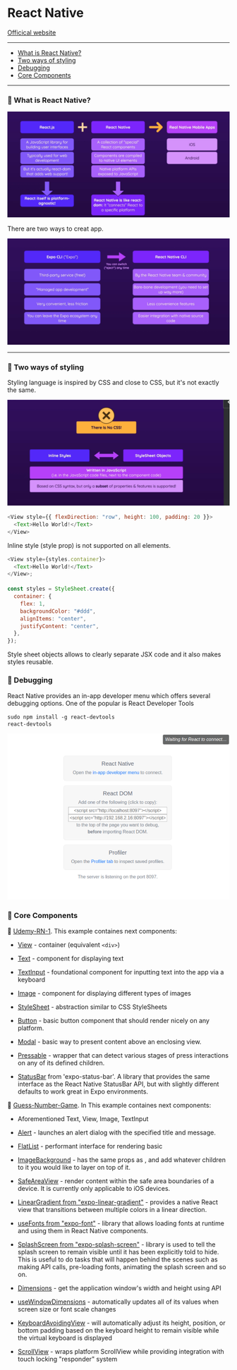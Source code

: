 # React Native

<a href='https://reactnative.dev/'>Officical website</a>

---

- [What is React Native?](#1)
- [Two ways of styling](#2)
- [Debugging](#3)
- [Core Components](#4)

---

### 📒 What is React Native? <a name="1"></a>

![](1.png)

There are two ways to creat app.

![](2.png)

---

### 📒 Two ways of styling <a name="2"></a>

Styling language is inspired by CSS and close to CSS, but it's not exactly the same.

![](3.png)

```javascript
<View style={{ flexDirection: "row", height: 100, padding: 20 }}>
  <Text>Hello World!</Text>
</View>
```

Inline style (style prop) is not supported on all elements.

```javascript
<View style={styles.container}>
  <Text>Hello World!</Text>
</View>;

const styles = StyleSheet.create({
  container: {
    flex: 1,
    backgroundColor: "#ddd",
    alignItems: "center",
    justifyContent: "center",
  },
});
```

Style sheet objects allows to clearly separate JSX code and it also makes styles reusable.

### 📒 Debugging <a name="3"></a>

React Native provides an in-app developer menu which offers several debugging options. One of the popular is React Developer Tools

```
sudo npm install -g react-devtools
react-devtools
```

![](4.png)

### 📒 Core Components <a name="4"></a>

🚩 [Udemy-RN-1](https://github.com/agpavlik/Udemy-RN-01). This example containes next components:

- <a href='https://reactnative.dev/docs/next/view'>View</a> - container (equivalent `<div>`)

- <a href='https://reactnative.dev/docs/next/text'>Text</a> - component for displaying text

- <a href='https://reactnative.dev/docs/next/textinput'>TextInput</a> - foundational component for inputting text into the app via a keyboard

- <a href='https://reactnative.dev/docs/next/image'>Image</a> - component for displaying different types of images

- <a href='https://reactnative.dev/docs/next/stylesheet'>StyleSheet</a> - abstraction similar to CSS StyleSheets

- <a href='https://reactnative.dev/docs/next/button'>Button</a> - basic button component that should render nicely on any platform.

- <a href='https://reactnative.dev/docs/next/modal'>Modal</a> - basic way to present content above an enclosing view.

- <a href='https://reactnative.dev/docs/next/pressable'>Pressable</a> - wrapper that can detect various stages of press interactions on any of its defined children.

- <a href='https://docs.expo.dev/versions/latest/sdk/status-bar/'>StatusBar</a> from 'expo-status-bar'. A library that provides the same interface as the React Native StatusBar API, but with slightly different defaults to work great in Expo environments.

🚩 [Guess-Number-Game](https://github.com/agpavlik/Guess-Number-Game). In This example containes next components:

- Aforementioned Text, View, Image, TextInput

- <a href='https://reactnative.dev/docs/next/alert'>Alert</a> - launches an alert dialog with the specified title and message.

- <a href='https://reactnative.dev/docs/next/flatlist'>FlatList</a> - performant interface for rendering basic

- <a href='https://reactnative.dev/docs/next/imagebackground#example'>ImageBackground</a> - has the same props as <Image>, and add whatever children to it you would like to layer on top of it.

- <a href='https://reactnative.dev/docs/next/safeareaview'>SafeAreaView</a> - render content within the safe area boundaries of a device. It is currently only applicable to iOS devices.

- <a href='https://docs.expo.dev/versions/latest/sdk/linear-gradient/'>LinearGradient from "expo-linear-gradient"</a> - provides a native React view that transitions between multiple colors in a linear direction.

- <a href='https://docs.expo.dev/versions/latest/sdk/font/'>useFonts from "expo-font"</a> - library that allows loading fonts at runtime and using them in React Native components.

- <a href='https://docs.expo.dev/versions/latest/sdk/splash-screen/'>SplashScreen from "expo-splash-screen"</a> - library is used to tell the splash screen to remain visible until it has been explicitly told to hide. This is useful to do tasks that will happen behind the scenes such as making API calls, pre-loading fonts, animating the splash screen and so on.

- <a href='https://reactnative.dev/docs/dimensions'>Dimensions</a> - get the application window's width and height using API

- <a href='https://reactnative.dev/docs/usewindowdimensions'>useWindowDimensions</a> - automatically updates all of its values when screen size or font scale changes

- <a href='https://reactnative.dev/docs/keyboardavoidingview'>KeyboardAvoidingView</a> - will automatically adjust its height, position, or bottom padding based on the keyboard height to remain visible while the virtual keyboard is displayed

- <a href='https://reactnative.dev/docs/scrollview'>ScrollView</a> - wraps platform ScrollView while providing integration with touch locking "responder" system
